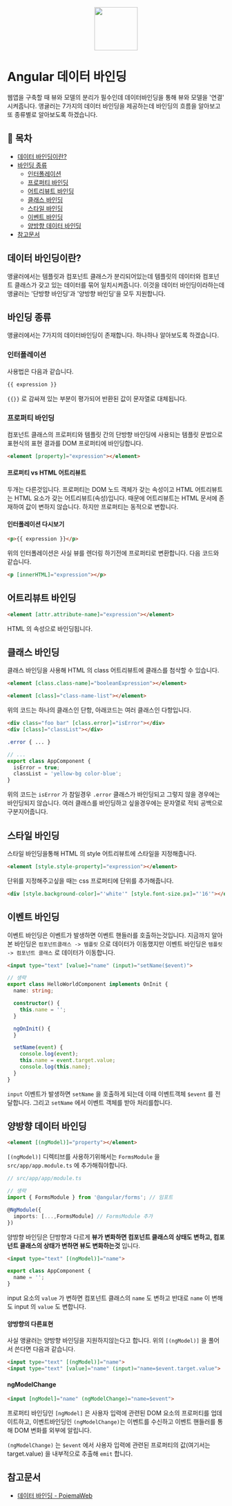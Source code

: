 <div align="center">
  <img src="https://upload.wikimedia.org/wikipedia/commons/thumb/c/cf/Angular_full_color_logo.svg/250px-Angular_full_color_logo.svg.png" style="width: 100px; height: 100px;">
</div>

# Angular 데이터 바인딩

웹앱을 구축할 때 뷰와 모델의 분리가 필수인데 데이터바인딩을 통해 뷰와 모델을 '연결' 시켜줍니다.
앵귤러는 7가지의 데이터 바인딩을 제공하는데 바인딩의 흐름을 알아보고 또 종류별로 알아보도록 하겠습니다.

## 📝 목차

* [데이터 바인딩이란?](#데이터-바인딩이란)
* [바인딩 종류](#바인딩-종류)
  * [인터폴레이션](#인터폴레이션)
  * [프로퍼티 바인딩](#프로퍼티-바인딩)
  * [어트리뷰트 바인딩](#어트리뷰트-바인딩)
  * [클래스 바인딩](#클래스-바인딩)
  * [스타일 바인딩](#스타일-바인딩)
  * [이벤트 바인딩](#이벤트-바인딩)
  * [양방향 데이터 바인딩](#양방향-데이터-바인딩)
* [참고문서](#참고문서)


## 데이터 바인딩이란?
앵귤러에서는 템플릿과 컴포넌트 클래스가 분리되어있는데 템플릿의 데이터와 컴포넌트 클래스가 갖고 있는 데이터를 묶어 일치시켜줍니다. 이것을 데이터 바인딩이라하는데 앵귤러는 '단방향 바인딩'과 '양방향 바인딩'을 모두 지원합니다.

## 바인딩 종류
앵귤러에서는 7가지의 데이터바인딩이 존재합니다. 하나하나 알아보도록 하겠습니다.

### 인터폴레이션
사용법은 다음과 같습니다.
```html
{{ expression }}
```

`{{}}` 로 감싸져 있는 부분이 평가되어 반환된 값이 문자열로 대체됩니다.

### 프로퍼티 바인딩
컴포넌트 클래스의 프로퍼티와 템플릿 간의 단방향 바인딩에 사용되는 템플릿 문법으로 표현식의 표현 결과를 DOM 프로퍼티에 바인딩합니다.

```html
<element [property]="expression"></element>
```

#### 프로퍼티 vs HTML 어트리뷰트
두개는 다른것입니다. 프로퍼티는 DOM 노드 객체가 갖는 속성이고 HTML 어트리뷰트는 HTML 요소가 갖는 어트리뷰트(속성)입니다. 때문에 어트리뷰트는 HTML 문서에 존재하여 값이 변하지 않습니다. 하지만 프로퍼티는 동적으로 변합니다.

#### 인터폴레이션 다시보기
```html
<p>{{ expression }}</p>
```
위의 인터폴레이션은 사실 뷰를 렌더링 하기전에 프로퍼티로 변환합니다. 다음 코드와 같습니다.

```HTML
<p [innerHTML]="expression"></p>
```

## 어트리뷰트 바인딩
```html
<element [attr.attribute-name]="expression"></element>
```
HTML 의 속성으로 바인딩됩니다.

## 클래스 바인딩
클래스 바인딩을 사용해 HTML 의 class 어트리뷰트에 클래스를 첨삭할 수 있습니다.
```html
<element [class.class-name]="booleanExpression"></element>

<element [class]="class-name-list"></element>
```

위의 코드는 하나의 클래스인 단항, 아래코드는 여러 클래스인 다항입니다.

```html
<div class="foo bar" [class.error]="isError"></div>
<div [class]="classList"></div>
```
```css
.error { ... }
```
```ts
// ...
export class AppComponent {
  isError = true;
  classList = 'yellow-bg color-blue';
}
```

위의 코드는 `isError` 가 참일경우 `.error` 클래스가 바인딩되고 그렇지 않을 경우에는 바인딩되지 않습니다. 여러 클래스를 바인딩하고 싶을경우에는 문자열로 적되 공백으로 구분지어줍니다.

## 스타일 바인딩
스타일 바인딩을통해 HTML 의 style 어트리뷰트에 스타일을 지정해줍니다.
```HTML
<element [style.style-property]="expression"></element>
```
단위를 지정해주고싶을 때는 css 프로퍼티에 단위를 추가해줍니다.
```html
<div [style.background-color]="'white'" [style.font-size.px]="'16'"></div>
```

## 이벤트 바인딩
이벤트 바인딩은 이벤트가 발생하면 이벤트 핸들러를 호출하는것입니다. 지금까지 알아본 바인딩은 `컴포넌트클래스 -> 템플릿` 으로 데이터가 이동했지만 이벤트 바인딩은 `템플릿 -> 컴포넌트 클래스` 로 데이터가 이동합니다.

```html
<input type="text" [value]="name" (input)="setName($event)">
```
```ts
// 생략
export class HelloWorldComponent implements OnInit {
  name: string;

  constructor() {
    this.name = '';
  }

  ngOnInit() {
  }

  setName(event) {
    console.log(event);
    this.name = event.target.value;
    console.log(this.name);
  }
}
```

`input` 이벤트가 발생하면 `setName` 을 호출하게 되는데 이때 이벤트객체 `$event` 를 전달합니다. 그리고 `setName` 에서 이벤트 객체를 받아 처리를합니다.

## 양방향 데이터 바인딩
```html
<element [(ngModel)]="property"></element>
```

`[(ngModel)]` 디렉티브를 사용하기위해서는 `FormsModule` 을 `src/app/app.module.ts` 에 추가해줘야합니다.

```ts
// src/app/app/module.ts

// 생략
import { FormsModule } from '@angular/forms'; // 임포트

@NgModule({
  imports: [...,FormsModule] // FormsModule 추가
})
```

양방향 바인딩은 단방향과 다르게 **뷰가 변화하면 컴포넌트 클래스의 상태도 변하고, 컴포넌트 클래스의 상태가 변하면 뷰도 변화하는것** 입니다.

```html
<input type="text" [(ngModel)]="name">
```

```ts
export class AppComponent {
  name = '';
}
```
input 요소의 `value` 가 변하면 컴포넌트 클래스의 `name` 도 변하고 반대로 `name` 이 변해도 input 의 `value` 도 변합니다.

#### 양방향의 다른표현
사실 앵귤러는 양방향 바인딩을 지원하지않는다고 합니다. 위의 `[(ngModel)]` 을 풀어서 쓴다면 다음과 같습니다.
```html
<input type="text" [(ngModel)]="name">
<input type="text" [value]="name" (input)="name=$event.target.value">
```

#### ngModelChange
```html
<input [ngModel]="name" (ngModelChange)="name=$event">
```
프로퍼티 바인딩인 `[ngModel]` 은 사용자 입력에 관련된 DOM 요소의 프로퍼티를 업데이트하고, 이벤트바인딩인 `(ngModelChange)`는 이벤트를 수신하고 이벤트 핸들러를 통해 DOM 변화를 외부에 알립니다.

`(ngModelChange)` 는 `$event` 에서 사용자 입력에 관련된 프로퍼티의 값(여기서는 target.value) 을 내부적으로 추출해 `emit` 합니다.

## 참고문서
* [데이터 바인딩 - PoiemaWeb](https://poiemaweb.com/angular-component-data-binding)
